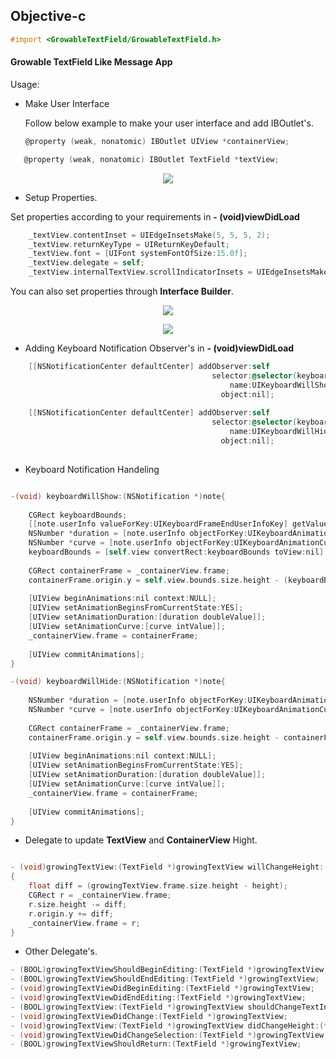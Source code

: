 

## Objective-c
``` objective-c
#import <GrowableTextField/GrowableTextField.h>
```
#### Growable TextField Like Message App

Usage:

 - Make User Interface  
   
   Follow below example to make your user interface and add IBOutlet's.
   
   ``` objective-c
   @property (weak, nonatomic) IBOutlet UIView *containerView;
   ```
``` objective-c
   @property (weak, nonatomic) IBOutlet TextField *textView;
```
<p align="center" >
    <img src="https://github.com/soarlabs/GrowableTextView/blob/master/Sample/3.png">
</p>

- Setup Properties.

 Set properties according to your requirements in **- (void)viewDidLoad**

```objective-c
    _textView.contentInset = UIEdgeInsetsMake(5, 5, 5, 2);
    _textView.returnKeyType = UIReturnKeyDefault;
    _textView.font = [UIFont systemFontOfSize:15.0f];
    _textView.delegate = self;
    _textView.internalTextView.scrollIndicatorInsets = UIEdgeInsetsMake(5, 0, 5, 0);
```

  You can also set properties through **Interface Builder**.

<p align="center" >
    <img src="https://github.com/soarlabs/GrowableTextView/blob/master/Sample/1.png">
</p>
<p align="center" >
    <img src="https://github.com/soarlabs/GrowableTextView/blob/master/Sample/2.png">
</p>

- Adding Keyboard Notification Observer's in **- (void)viewDidLoad**
 
```objective-c
    [[NSNotificationCenter defaultCenter] addObserver:self
                                             selector:@selector(keyboardWillShow:)
                                                 name:UIKeyboardWillShowNotification
                                               object:nil];
    
    [[NSNotificationCenter defaultCenter] addObserver:self
                                             selector:@selector(keyboardWillHide:)
                                                 name:UIKeyboardWillHideNotification
                                               object:nil];
                                               
```

- Keyboard Notification Handeling

```objective-c

-(void) keyboardWillShow:(NSNotification *)note{
    
    CGRect keyboardBounds;
    [[note.userInfo valueForKey:UIKeyboardFrameEndUserInfoKey] getValue: &keyboardBounds];
    NSNumber *duration = [note.userInfo objectForKey:UIKeyboardAnimationDurationUserInfoKey];
    NSNumber *curve = [note.userInfo objectForKey:UIKeyboardAnimationCurveUserInfoKey];
    keyboardBounds = [self.view convertRect:keyboardBounds toView:nil];
    
    CGRect containerFrame = _containerView.frame;
    containerFrame.origin.y = self.view.bounds.size.height - (keyboardBounds.size.height + containerFrame.size.height);
    
    [UIView beginAnimations:nil context:NULL];
    [UIView setAnimationBeginsFromCurrentState:YES];
    [UIView setAnimationDuration:[duration doubleValue]];
    [UIView setAnimationCurve:[curve intValue]];
    _containerView.frame = containerFrame;
    
    [UIView commitAnimations];
}

-(void) keyboardWillHide:(NSNotification *)note{
    
    NSNumber *duration = [note.userInfo objectForKey:UIKeyboardAnimationDurationUserInfoKey];
    NSNumber *curve = [note.userInfo objectForKey:UIKeyboardAnimationCurveUserInfoKey];
    
    CGRect containerFrame = _containerView.frame;
    containerFrame.origin.y = self.view.bounds.size.height - containerFrame.size.height;
    
    [UIView beginAnimations:nil context:NULL];
    [UIView setAnimationBeginsFromCurrentState:YES];
    [UIView setAnimationDuration:[duration doubleValue]];
    [UIView setAnimationCurve:[curve intValue]];
    _containerView.frame = containerFrame;
    
    [UIView commitAnimations];
}
```

- Delegate to update **TextView** and **ContainerView** Hight.

```objective-c

- (void)growingTextView:(TextField *)growingTextView willChangeHeight:(float)height
{
    float diff = (growingTextView.frame.size.height - height);
    CGRect r = _containerView.frame;
    r.size.height -= diff;
    r.origin.y += diff;
    _containerView.frame = r;
}
```

- Other Delegate's.


```objective-c
- (BOOL)growingTextViewShouldBeginEditing:(TextField *)growingTextView;
- (BOOL)growingTextViewShouldEndEditing:(TextField *)growingTextView;
- (void)growingTextViewDidBeginEditing:(TextField *)growingTextView;
- (void)growingTextViewDidEndEditing:(TextField *)growingTextView;
- (BOOL)growingTextView:(TextField *)growingTextView shouldChangeTextInRange:(NSRange)range replacementText:(NSString *)text;
- (void)growingTextViewDidChange:(TextField *)growingTextView;
- (void)growingTextView:(TextField *)growingTextView didChangeHeight:(float)height;
- (void)growingTextViewDidChangeSelection:(TextField *)growingTextView;
- (BOOL)growingTextViewShouldReturn:(TextField *)growingTextView;

```
